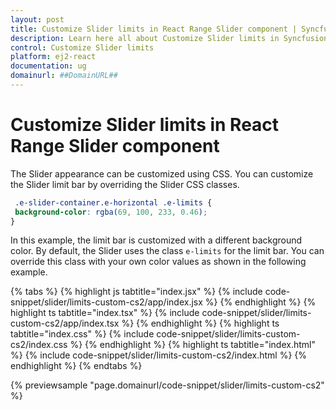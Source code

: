 ```yaml
---
layout: post
title: Customize Slider limits in React Range Slider component | Syncfusion
description: Learn here all about Customize Slider limits in Syncfusion React Range Slider component of Syncfusion Essential JS 2 and more.
control: Customize Slider limits 
platform: ej2-react
documentation: ug
domainurl: ##DomainURL##
---
```


# Customize Slider limits in React Range Slider component

The Slider appearance can be customized using CSS. You can customize the Slider limit bar by overriding the Slider CSS classes.

   ```css
    .e-slider-container.e-horizontal .e-limits {
    background-color: rgba(69, 100, 233, 0.46);
   }
  ```

In this example, the limit bar is customized with a different background color. By default, the Slider uses the class `e-limits` for the limit bar.
You can override this class with your own color values as shown in the following example.

{% tabs %}
{% highlight js tabtitle="index.jsx" %}
{% include code-snippet/slider/limits-custom-cs2/app/index.jsx %}
{% endhighlight %}
{% highlight ts tabtitle="index.tsx" %}
{% include code-snippet/slider/limits-custom-cs2/app/index.tsx %}
{% endhighlight %}
{% highlight ts tabtitle="index.css" %}
{% include code-snippet/slider/limits-custom-cs2/index.css %}
{% endhighlight %}
{% highlight ts tabtitle="index.html" %}
{% include code-snippet/slider/limits-custom-cs2/index.html %}
{% endhighlight %}
{% endtabs %}

 {% previewsample "page.domainurl/code-snippet/slider/limits-custom-cs2" %}

